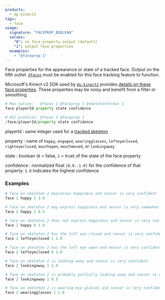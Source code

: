 ```yaml
---
products:
  - dp.kinect2
tags:
  - face
usage:
  signature: "FACEPROP_BOOLEAN"
  values:
    "0": no face property output (default)
    "1": output face properties
  examples:
    - "@faceprop 1"
---
```


Face properties for the appearance or state of a tracked face.
Output on the fifth outlet. [`@faces`](faces.md) must be enabled for this face
tracking feature to function.

Microsoft's Kinect v2 SDK used by [`dp.kinect2`](../dp.kinect2.md) provides
[details on these face properties](https://learn.microsoft.com/en-us/previous-versions/windows/kinect/dn782034(v=ieb.10)#face-properties).
These properties may be noisy and benefit from a filter or smoothing.

```python
# Max native:   @faces 1 @faceprop 1 @skeletonformat 1
face playerId property state confidence

# OSC protocol: @faces 1 @faceprop 1
/face/playerId/property state confidence
```

playerId
: same integer used for a [tracked skeleton](skeleton.md#user-identification)

property
: name of `happy`, `engaged`, `wearingglasses`, `lefteyeclosed`, `righteyeclosed`,
  `mouthopen`, `mouthmoved`, or `lookingaway`

state
: boolean (`0` = false, `1` = true) of the state of the face property

confidence
: normalized float `[0.0..1.0]` for the confidence of that property.
  `1.0` indicates the highest confidence

### Examples

```python
# face on skeleton 2 expresses happiness and sensor is very confident
face 2 happy 1 1.0

# face on skeleton 2 may express happiness and sensor is only somewhat confident
face 2 happy 1 0.5

# face on skeleton 2 does not express happiness and sensor is very confident
face 2 happy 0 1.0

# face on skeleton 2 has the left eye closed and sensor is very confident
face 2 lefteyeclosed 1 1.0

# face on skeleton 2 has the left eye open and sensor is very confident
face 2 lefteyeclosed 0 1.0

# face on skeleton 2 is looking away and sensor is very confident
face 2 lookingaway 1 1.0

# face on skeleton 2 is probably partially looking away and sensor is only somewhat confident
face 2 lookingaway 1 0.5

# face on skeleton 2 is wearing eye glasses and sensor is very confident
face 2 wearingglasses 1 1.0
```
